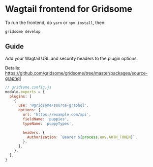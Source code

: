# Wagtail frontend for Gridsome

To run the frontend, do `yarn` or `npm install`, then:

```
gridsome develop
```

## Guide

Add your Wagtail URL and security headers to the plugin options.

Details:
https://github.com/gridsome/gridsome/tree/master/packages/source-graphql

```js
// gridsome.config.js
module.exports = {
  plugins: [
    {
      use: '@gridsome/source-graphql',
      options: {
        url: 'https://example.com/api',
        fieldName: 'puppies',
        typeName: 'puppyTypes',

        headers: {
          Authorization: `Bearer ${process.env.AUTH_TOKEN}`,
        },
      },
    },
  ],
}
```
